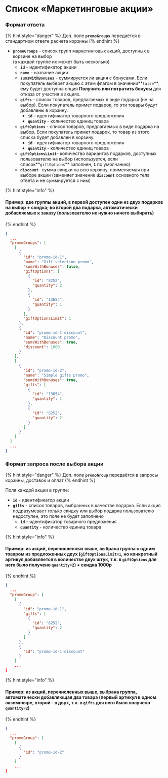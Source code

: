 # Список «Маркетинговые акции»

### Формат ответа

{% hint style="danger" %}
Доп. поле **`promoGroups`** передаётся в стандартном ответе расчета корзины
{% endhint %}

* **`promoGroups`** - список групп маркетинговых акций, доступных в корзине на выбор\
  (в каждой группе их может быть несколько)
  * **`id`** - идентификатор акции
  * **`name`** - название акции
  * **`sumsWithBonuses`** - суммируется ли акция с бонусами. Если покупатель выберет акцию с этим флагом в значении**`false`**, ему будет доступна опция **Получить или потратить бонусы** для отказа от участия в акциях.
  * **`gifts`** - список товаров, предлагаемых в виде подарка (не на выбор). Если покупатель примет подарок, то эти товары будут добавлены в корзину.
    * **`id`** - идентификатор товарного предложения
    * **`quantity`** - количество единиц товара
  * **`giftOptions`** - список товаров, предлагаемых в виде подарка на выбор. Если покупатель примет подарок, то товар из этого списка будет добавлен в корзину.
    * **`id`** - идентификатор товарного предложения
    * **`quantity`** - количество единиц товара
  * **`giftOptionsLimit`**- количество вариантов подарков, доступных пользователю на выбор (используется, если список**`giftOptions`** заполнен, **`1`** по умолчанию)
  * **`discount`**- сумма скидки на всю корзину, применяемая при выборе акции (заменяет значение **`discount`** основного тела ответа и не суммируется с ним)

{% hint style="info" %}
#### Пример: две группы акций, в первой доступен один из двух подарков на выбор + скидка; во второй два подарка, автоматически добавляемых к заказу (пользователю не нужно ничего выбирать)
{% endhint %}

```json
{
  ...
  "promoGroups": [
    [
      {
        "id": "promo-id-1",
        "name": "Gift selection promo",
        "sumsWithBonuses": false,
        "giftOptions": [
          {
            "id": "8252",
            "quantity": 2
          },
          {
            "id": "13654",
            "quantity": 1
          }
        ],
        "giftOptionsLimit": 1
      },
      {
        "id": "promo-id-1-discount",
        "name": "Discount promo",
        "sumsWithBonuses": true,
        "discount": 1000
      }
    ],
    [
      {
        "id": "promo-id-2",
        "name": "Simple gifts promo",
        "sumsWithBonuses": true,
        "gifts": [
          {
            "id": "13654",
            "quantity": 1
          },
          {
            "id": "8252",
            "quantity": 2
          }
        ]
      }
    ]
  ]
  ...
}
```

### Формат запроса после выбора акции

{% hint style="danger" %}
Доп. поле **`promoGroup`** передаётся в запросы корзины, доставок и оплат
{% endhint %}

Поля каждой акции в группе:

* **`id`** - идентификатор акции
* **`gifts`** - список товаров, выбранных в качестве подарка. Если акция подразумевает только скидку или выбор подарка пользователю недоступен, это поле не будет заполнено
  * **`id`** - идентификатор товарного предложения
  * **`quantity`** - количество единиц товара

{% hint style="info" %}
#### Пример: из акций, перечисленных выше, выбрана группа с одним товаром из предложенных двух (`giftOptionsLimit=1`, но конкретный артикул добавляется в количестве двух штук, т.к. в `giftOptions` для него было получено `quantity=2`) + скидка 1000р
{% endhint %}

```json
{
  ...
  "promoGroup": [
    [
      {
        "id": "promo-id-1",
        "gifts": [
          {
            "id": "8252",
            "quantity": 2
          }
        ]
      },
      {
        "id": "promo-id-1-discount"
      }
    ]
    ...
}
```

{% hint style="info" %}
#### Пример: из акций, перечисленных выше, выбрана группа, автоматически добавляющая два товара (первый артикул в одном экземпляре, второй - в двух, т.к. в `gifts` для него было получено `quantity=2`)
{% endhint %}

```json
{
  ...
  "promoGroup": [
    [
      {
        "id": "promo-id-2"
      }
    ]
    ...
}
```
